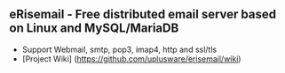 ## eRisemail - Free distributed email server based on Linux and MySQL/MariaDB

* Support Webmail, smtp, pop3, imap4, http and ssl/tls
* [Project Wiki] (https://github.com/uplusware/erisemail/wiki)
